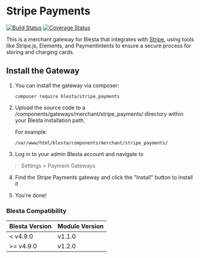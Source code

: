 # Stripe Payments

[![Build Status](https://travis-ci.org/blesta/gateway-stripepayments.svg?branch=master)](https://travis-ci.org/blesta/gateway-stripepayments) [![Coverage Status](https://coveralls.io/repos/github/blesta/gateway-stripepayments/badge.svg?branch=master)](https://coveralls.io/github/blesta/gateway-stripepayments?branch=master)

This is a merchant gateway for Blesta that integrates with [Stripe](https://stripe.com/), using tools like Stripe.js, Elements, and PaymentIntents to ensure a secure process for storing and charging cards.

## Install the Gateway

1. You can install the gateway via composer:

    ```
    composer require blesta/stripe_payments
    ```

2. Upload the source code to a /components/gateways/merchant/stripe_payments/ directory within
your Blesta installation path.

    For example:

    ```
    /var/www/html/blesta/components/merchant/stripe_payments/
    ```

3. Log in to your admin Blesta account and navigate to
> Settings > Payment Gateways

4. Find the Stripe Payments gateway and click the "Install" button to install it

5. You're done!

### Blesta Compatibility

|Blesta Version|Module Version|
|--------------|--------------|
|< v4.9.0|v1.1.0|
|>= v4.9.0|v1.2.0|

